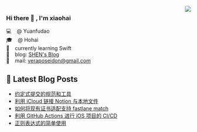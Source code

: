 <img align='right' src="https://github-readme-stats.vercel.app/api?username=veraposeidon&show_icons=true">

### Hi there 👋 , I'm xiaohai
💻    &ensp; @ Yuanfudao <br>
🎓    &ensp; @ Hohai <br>
📖    &ensp; currently learning Swift <br>
📰    &ensp; blog: [SHEN's Blog](https://shenxiaohai.me) <br>
🚀    &ensp; mail: [veraposeidon@gmail.com](mailto:veraposeidon@gmail.com) <br>

## 📕 Latest Blog Posts

<!-- BLOG-POST-LIST:START -->
- [约定式提交的规范和工具](https://shenxiaohai.me/2022/04/21/conventional-commit-specification-tool/)
- [利用 iCloud 链接 Notion 与本地文件](https://shenxiaohai.me/2022/03/17/linking-local-files-to-Notion-with-iCloud/)
- [如何将现有证书适配支持 fastlane match](https://shenxiaohai.me/2021/12/30/SupportFastlaneMatchforExisting/)
- [利用 GitHub Actions 进行 iOS 项目的 CI/CD](https://shenxiaohai.me/2021/10/29/GitHubActionsForIos/)
- [正则表达式的简单使用](https://shenxiaohai.me/2021/10/11/regular-expression-simpleUse/)
<!-- BLOG-POST-LIST:END -->
